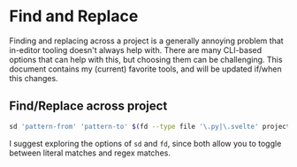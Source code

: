 # Find and Replace

Finding and replacing across a project is a generally annoying problem that in-editor tooling doesn't always help with. There are many CLI-based options that can help with this, but choosing them can be challenging. This document contains my (current) favorite tools, and will be updated if/when this changes.

## Find/Replace across project

```bash
sd 'pattern-from' 'pattern-to' $(fd --type file '\.py|\.svelte' project_folder)
```

I suggest exploring the options of `sd` and `fd`, since both allow you to toggle between literal matches and regex matches.
